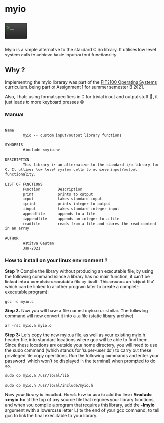 # myio 


<img src="https://github.com/Asti7/io_utility/blob/main/resources/terminal.png" height="70" width="70">


Myio is a simple alternative to the standard C i/o library. It utilises low level system calls to achieve basic input/output functionality. 


## Why ? 

Implementing the myio libraray was part of the [FIT2100 Operating Systems](https://handbook.monash.edu/2021/units/FIT2100) curriculum, being part of Assignment 1 for summer semester B 2021.

Also, I hate using format specifiers in C for trivial input and output stuff 😬, it just leads to more keyboard presses 😆


### Manual

```

Name
        myio -- custom input/output library functions

SYNOPSIS 
        #include <myio.h>

DESCRIPTION 
        This library is an alternative to the standard i/o library for C. It utlises low level system calls to achieve input/output functionality. 

LIST OF FUNCTIONS
        Function        Description 
        print           prints to output 
        input           takes standard input
        iprint          prints integer to output 
        iinput          takes standard integer input 
        appendfile      appends to a file
        iappendfile     appends an integer to a file
        readfile        reads from a file and stores the read content in an array 

AUTHOR 
        Astitva Gautam 
        Jan-2021

```

### How to install on your linux environment ?

**Step 1:** Compile the library without producing an executable file, by using the following command (since a library has no main function, it can’t be linked into a complete executable file by itself. This creates an ‘object file’ which can be linked to another program later to create a complete executable program):

```shell
gcc -c myio.c
```

**Step 2:** Now you will have a file named myio.o or similar. The following command will now convert it into a .a file
(static library archive)

```shell
ar -rsc myio.a myio.o
```

**Step 3:** Let’s copy the new myio.a file, as well as your existing myio.h header file, into standard locations where gcc will be able to find them. Since these locations are outside your home directory, you will need to use the sudo command (which stands for ‘super-user do’) to carry out these privileged file copy operations. Run the following commands and enter your password (which won’t be displayed in the terminal) when prompted to do so.


```shell
sudo cp myio.a /usr/local/lib

sudo cp myio.h /usr/local/include/myio.h
```


Now your library is installed. Here’s how to use it: add the line : **#include <myio.h>** at the top of any source file that requires your library functions, and when you compile a program that requires this library, add the **-lmyio** argument (with a lowercase letter L) to the end of your gcc command, to tell gcc to link the final executable to your library.



